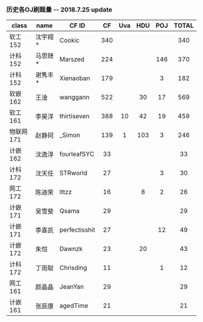 ### 历史各OJ刷题量 -- 2018.7.25 update

| class     | name    | CF ID         |  CF  | Uva  | HDU  | POJ  | TOTAL |
| --------- | ------- | ------------- | :--: | :--: | :--: | :--: | :---: |
| 软工152   | 沈宇翔* | Cookic        | 340  |      |      |      |  340  |
| 计科152   | 马思赜* | Marszed       | 224  |      |      | 146  |  370  |
| 计科152   | 谢隽丰* | Xienaoban     | 179  |      |      |  3   |  182  |
| 软嵌162   | 王淦    | wanggann      | 522  |      |  30  |  17  |  569  |
| 软工161   | 李昊洋  | thirtiseven   | 388  |  10  |  42  |  19  |  459  |
| 物联网171 | 赵静珂  | _Simon        | 139  |  1   | 103  |  3   |  246  |
| 计嵌162   | 沈逸淳  | fourleafSYC   |  33  |      |      |      |  33   |
| 计科172   | 沈天任  | STRworld      |  27  |      |      |  3   |  30   |
| 网工172   | 陈迪荣  | lttzz         |  16  |      |  8   |  2   |  26   |
| 计嵌171   | 吴雪斐  | Qsama         |  29  |      |      |      |  29   |
| 计嵌171   | 李喜凯  | perfectisshit |  27  |      |      |  12  |  49   |
| 计嵌172   | 朱恺    | Dawnzk        |  23  |      |  20  |      |  43   |
| 计科172   | 丁雨聪  | Chrisding     |  11  |      |      |  1   |  12   |
| 网工161   | 颜晶晶  | JeanYan       |  29  |      |      |      |  29   |
| 计嵌161   | 张辰康  | agedTime      |  21  |      |      |      |  21   |